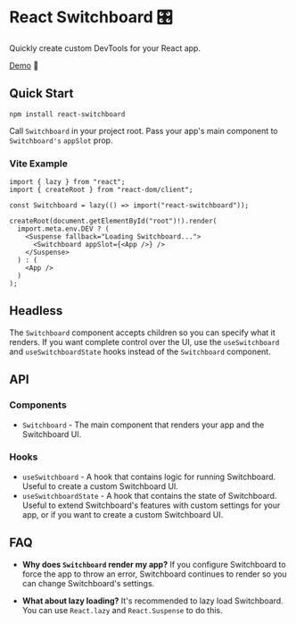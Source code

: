 # React Switchboard 🎛

Quickly create custom DevTools for your React app.

[Demo](https://switchboard-beta.vercel.app/) 🚀

## Quick Start

```
npm install react-switchboard
```

Call `Switchboard` in your project root. Pass your app's main component to `Switchboard's` `appSlot` prop.

### Vite Example

```tsx
import { lazy } from "react";
import { createRoot } from "react-dom/client";

const Switchboard = lazy(() => import("react-switchboard"));

createRoot(document.getElementById("root")!).render(
  import.meta.env.DEV ? (
    <Suspense fallback="Loading Switchboard...">
      <Switchboard appSlot={<App />} />
    </Suspense>
  ) : (
    <App />
  )
);
```

## Headless

The `Switchboard` component accepts children so you can specify what it renders. If you want complete control over the UI, use the `useSwitchboard` and `useSwitchboardState` hooks instead of the `Switchboard` component.

## API

### Components

- `Switchboard` - The main component that renders your app and the Switchboard UI.

### Hooks

- `useSwitchboard` - A hook that contains logic for running Switchboard. Useful to create a custom Switchboard UI.
- `useSwitchboardState` - A hook that contains the state of Switchboard. Useful to extend Switchboard's features with custom settings for your app, or if you want to create a custom Switchboard UI.

## FAQ

- **Why does `Switchboard` render my app?** If you configure Switchboard to force the app to throw an error, Switchboard continues to render so you can change Switchboard's settings.

- **What about lazy loading?** It's recommended to lazy load Switchboard. You can use `React.lazy` and `React.Suspense` to do this.
